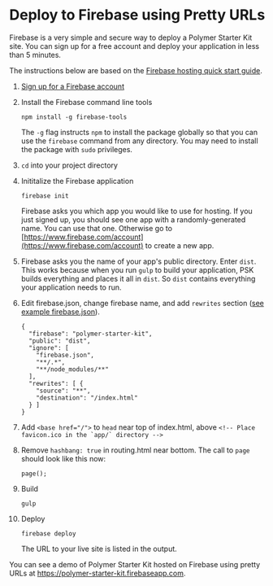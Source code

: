 # Deploy to Firebase using Pretty URLs

Firebase is a very simple and secure way to deploy a Polymer Starter Kit site. You can sign up for a free account and deploy your application in less than 5 minutes.

The instructions below are based on the [Firebase hosting quick start
guide](https://www.firebase.com/docs/hosting/quickstart.html).

1.  [Sign up for a Firebase account](https://www.firebase.com/signup/)

1.  Install the Firebase command line tools

        npm install -g firebase-tools

    The `-g` flag instructs `npm` to install the package globally so that you
    can use the `firebase` command from any directory. You may need
    to install the package with `sudo` privileges.

1.  `cd` into your project directory

1.  Inititalize the Firebase application

        firebase init

    Firebase asks you which app you would like to use for hosting. If you just
    signed up, you should see one app with a randomly-generated name. You can
    use that one. Otherwise go to
    [https://www.firebase.com/account](https://www.firebase.com/account) to
    create a new app.

1.  Firebase asks you the name of your app's public directory. Enter `dist`.
    This works because when you run `gulp` to build your application, PSK
    builds everything and places it all in `dist`. So `dist` contains
    everything your application needs to run.

1.  Edit firebase.json, change firebase name, and add `rewrites` section ([see example firebase.json](/docs/firebase.json)).

        {
          "firebase": "polymer-starter-kit",
          "public": "dist",
          "ignore": [
            "firebase.json",
            "**/.*",
            "**/node_modules/**"
          ],
          "rewrites": [ {
            "source": "**",
            "destination": "/index.html"
          } ]
        }

1.  Add `<base href="/">` to `head` near top of index.html, above ``<!-- Place favicon.ico in the `app/` directory -->``

1.  Remove `hashbang: true` in routing.html near bottom. The call to `page` should look like this now:

        page();

1.  Build

        gulp

1.  Deploy

        firebase deploy

    The URL to your live site is listed in the output.

You can see a demo of Polymer Starter Kit hosted on Firebase using pretty URLs at https://polymer-starter-kit.firebaseapp.com.
